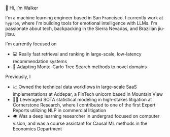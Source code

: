👋 Hi, I’m Walker

I'm a machine learning engineer based in San Francisco. I currently work at `hyprbm`, where I'm building tools for emotional intelligence with LLMs. I'm passionate about tech, backpacking in the Sierra Nevadas, and Brazilian jiu-jitsu. 

I'm currently focused on
- 💻 Really fast retrieval and ranking in large-scale, low-latency recommendation systems
- 🌲 Adapting Monte-Carlo Tree Search methods to novel domains

Previously, I
- 📈 Owned the technical data workflows in large-scale SaaS implementations at Addepar, a FinTech unicorn based in Mountain View
- 👨‍⚖️ Leveraged SOTA statistical modeling in high-stakes litigation at Cornerstone Research, where I contributed to one of the first Expert Reports utilizing NLP in commercial litigation
- 👁️ Was a deep learning researcher in undergrad focused on computer vision, and was a course assistant for Causal ML methods in the Economics Department

<!---
walkerhughes/walkerhughes is a ✨ special ✨ repository because its `README.md` (this file) appears on your GitHub profile.
You can click the Preview link to take a look at your changes.
--->
